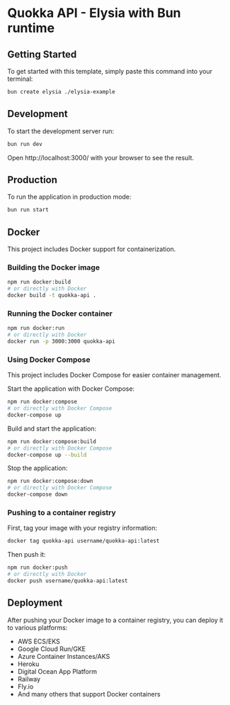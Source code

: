 # Quokka API - Elysia with Bun runtime

## Getting Started

To get started with this template, simply paste this command into your terminal:

```bash
bun create elysia ./elysia-example
```

## Development

To start the development server run:

```bash
bun run dev
```

Open http://localhost:3000/ with your browser to see the result.

## Production

To run the application in production mode:

```bash
bun run start
```

## Docker

This project includes Docker support for containerization.

### Building the Docker image

```bash
npm run docker:build
# or directly with Docker
docker build -t quokka-api .
```

### Running the Docker container

```bash
npm run docker:run
# or directly with Docker
docker run -p 3000:3000 quokka-api
```

### Using Docker Compose

This project includes Docker Compose for easier container management.

Start the application with Docker Compose:

```bash
npm run docker:compose
# or directly with Docker Compose
docker-compose up
```

Build and start the application:

```bash
npm run docker:compose:build
# or directly with Docker Compose
docker-compose up --build
```

Stop the application:

```bash
npm run docker:compose:down
# or directly with Docker Compose
docker-compose down
```

### Pushing to a container registry

First, tag your image with your registry information:

```bash
docker tag quokka-api username/quokka-api:latest
```

Then push it:

```bash
npm run docker:push
# or directly with Docker
docker push username/quokka-api:latest
```

## Deployment

After pushing your Docker image to a container registry, you can deploy it to various platforms:

- AWS ECS/EKS
- Google Cloud Run/GKE
- Azure Container Instances/AKS
- Heroku
- Digital Ocean App Platform
- Railway
- Fly.io
- And many others that support Docker containers
